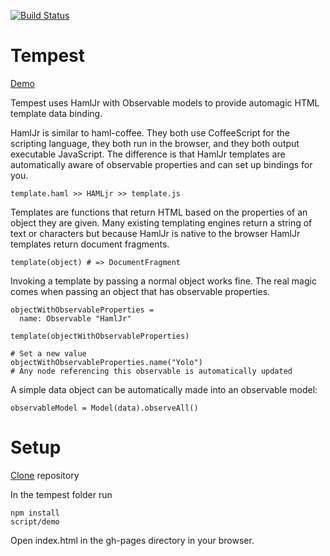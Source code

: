 [![Build Status](https://travis-ci.org/STRd6/tempest.png?branch=master)](https://travis-ci.org/STRd6/tempest)

Tempest
=======

[Demo](http://strd6.github.io/tempest)

Tempest uses HamlJr with Observable models to provide automagic HTML template data binding.

HamlJr is similar to haml-coffee. They both use CoffeeScript for the scripting language,
they both run in the browser, and they both output executable JavaScript. The difference is
that HamlJr templates are automatically aware of observable properties and can set up bindings
for you.

    template.haml >> HAMLjr >> template.js

Templates are functions that return HTML based on the properties of an object they are given.
Many existing templating engines return a string of text or characters but because HamlJr is
native to the browser HamlJr templates return document fragments.

    template(object) # => DocumentFragment

Invoking a template by passing a normal object works fine. The real magic comes when passing
an object that has observable properties.

    objectWithObservableProperties =
      name: Observable "HamlJr"

    template(objectWithObservableProperties)

    # Set a new value
    objectWithObservableProperties.name("Yolo")
    # Any node referencing this observable is automatically updated

A simple data object can be automatically made into an observable model:

    observableModel = Model(data).observeAll()

Setup
=====

[Clone](https://help.github.com/articles/fork-a-repo) repository

In the tempest folder run

	npm install
	script/demo

Open index.html in the gh-pages directory in your browser.
